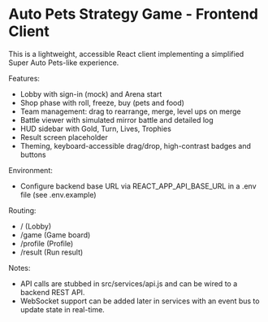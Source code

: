 # Auto Pets Strategy Game - Frontend Client

This is a lightweight, accessible React client implementing a simplified Super Auto Pets-like experience.

Features:
- Lobby with sign-in (mock) and Arena start
- Shop phase with roll, freeze, buy (pets and food)
- Team management: drag to rearrange, merge, level ups on merge
- Battle viewer with simulated mirror battle and detailed log
- HUD sidebar with Gold, Turn, Lives, Trophies
- Result screen placeholder
- Theming, keyboard-accessible drag/drop, high-contrast badges and buttons

Environment:
- Configure backend base URL via REACT_APP_API_BASE_URL in a .env file (see .env.example)

Routing:
- / (Lobby)
- /game (Game board)
- /profile (Profile)
- /result (Run result)

Notes:
- API calls are stubbed in src/services/api.js and can be wired to a backend REST API.
- WebSocket support can be added later in services with an event bus to update state in real-time.
